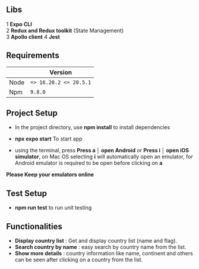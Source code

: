 ## Libs

1 **Expo CLI**\
2 **Redux and Redux toolkit** (State Management)\
3 **Apollo client**
4 **Jest**

## Requirements

|      | Version                |
| ---- | ---------------------- |
| Node | `=> 16.20.2 <= 20.5.1` |
| Npm  | `9.8.0`                |

## Project Setup

- In the project directory, use **npm install** to install dependencies

- **npx expo start** To start app
- using the terminal, press **Press a │ open Android** or **Press i │ open iOS simulator**, on Mac OS selecting **i** will automatically open an emulator, for Android emulator is required to be open before clicking on **a** 

**Please Keep your emulators online**

## **Test Setup**

- **npm run test** to run unit testing

## **Functionalities**

- **Display country list** : Get and display country list (name and flag).
- **Search country by name** : easy search by country name from the list.
- **Show more details** : country information like name, continent and others can be seen after clicking on a country from the list.
